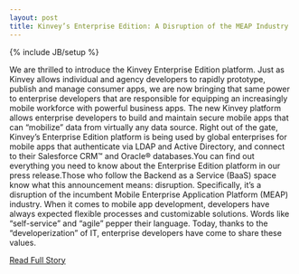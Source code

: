 ```yaml
---
layout: post
title: Kinvey’s Enterprise Edition: A Disruption of the MEAP Industry
---
```

{% include JB/setup %}<p>We are thrilled to introduce the Kinvey Enterprise Edition platform. Just as Kinvey allows individual and agency developers to rapidly prototype, publish and manage consumer apps, we are now bringing that same power to enterprise developers that are responsible for equipping an increasingly mobile workforce with powerful business apps. The new Kinvey platform allows enterprise developers to build and maintain secure mobile apps that can “mobilize” data from virtually any data source. Right out of the gate, Kinvey’s Enterprise Edition platform is being used by global enterprises for mobile apps that authenticate via LDAP and Active Directory, and connect to their Salesforce CRM™ and Oracle® databases.You can find out everything you need to know about the Enterprise Edition platform in our press release.Those who follow the Backend as a Service (BaaS) space know what this announcement means: disruption. Specifically, it’s a disruption of the incumbent Mobile Enterprise Application Platform (MEAP) industry. When it comes to mobile app development, developers have always expected flexible processes and customizable solutions. Words like “self-service” and “agile” pepper their language. Today, thanks to the “developerization” of IT, enterprise developers have come to share these values.</p>
<p><a href="http://kinveyposts.wordpress.com/2013/03/20/kinveys-enterprise-edition-a-disruption-of-the-meap-industry-2/">Read Full Story</a></p>

